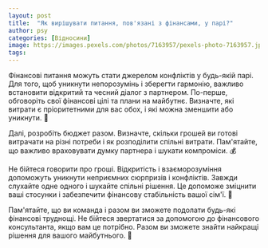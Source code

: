 ```yaml
---
layout: post
title:  "Як вирішувати питання, пов'язані з фінансами, у парі?"
author: psy
categories: [Відносини]
image: https://images.pexels.com/photos/7163957/pexels-photo-7163957.jpeg?auto=compress&cs=tinysrgb&fit=crop&h=627&w=1200
tags: 
---
```


Фінансові питання можуть стати джерелом конфліктів у будь-якій парі. Для того, щоб уникнути непорозумінь і зберегти гармонію, важливо встановити відкритий та чесний діалог з партнером. По-перше, обговоріть свої фінансові цілі та плани на майбутнє. Визначте, які витрати є пріоритетними для вас обох, і які можна зменшити або уникнути. 🤝

Далі, розробіть бюджет разом. Визначте, скільки грошей ви готові витрачати на різні потреби і як розподілити спільні витрати. Пам'ятайте, що важливо враховувати думку партнера і шукати компроміси. 💰

Не бійтеся говорити про гроші. Відкритість і взаєморозуміння допоможуть уникнути неприємних сюрпризів і конфліктів. Завжди слухайте одне одного і шукайте спільні рішення. Це допоможе зміцнити ваші стосунки і забезпечити фінансову стабільність вашої сім'ї. 💑

Пам'ятайте, що ви команда і разом ви зможете подолати будь-які фінансові труднощі. Не бійтеся звертатися за допомогою до фінансового консультанта, якщо вам це потрібно. Разом ви зможете знайти найкращі рішення для вашого майбутнього. 🌟


